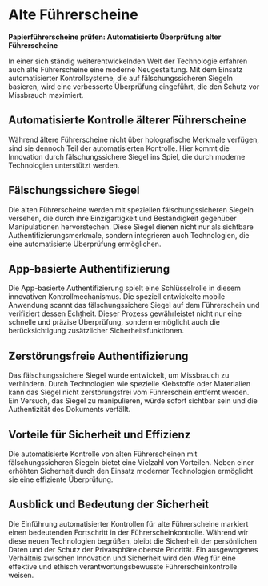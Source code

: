 # Alte Führerscheine

**Papierführerscheine prüfen: Automatisierte Überprüfung alter Führerscheine**

In einer sich ständig weiterentwickelnden Welt der Technologie erfahren auch alte Führerscheine
eine moderne Neugestaltung. Mit dem Einsatz automatisierter Kontrollsysteme, die auf fälschungssicheren
Siegeln basieren, wird eine verbesserte Überprüfung eingeführt, die den Schutz vor Missbrauch maximiert.

## Automatisierte Kontrolle älterer Führerscheine

Während ältere Führerscheine nicht über holografische Merkmale verfügen, sind sie dennoch Teil der
automatisierten Kontrolle. Hier kommt die Innovation durch fälschungssichere Siegel ins Spiel, die
durch moderne Technologien unterstützt werden.

## Fälschungssichere Siegel

Die alten Führerscheine werden mit speziellen fälschungssicheren Siegeln versehen, die durch ihre
Einzigartigkeit und Beständigkeit gegenüber Manipulationen hervorstechen. Diese Siegel dienen nicht
nur als sichtbare Authentifizierungsmerkmale, sondern integrieren auch Technologien, die eine
automatisierte Überprüfung ermöglichen.

## App-basierte Authentifizierung

Die App-basierte Authentifizierung spielt eine Schlüsselrolle in diesem innovativen Kontrollmechanismus.
Die speziell entwickelte mobile Anwendung scannt das fälschungssichere Siegel auf dem Führerschein
und verifiziert dessen Echtheit. Dieser Prozess gewährleistet nicht nur eine schnelle und präzise
Überprüfung, sondern ermöglicht auch die berücksichtigung zusätzlicher Sicherheitsfunktionen.

## Zerstörungsfreie Authentifizierung

Das fälschungssichere Siegel wurde entwickelt, um Missbrauch zu verhindern. Durch Technologien wie
spezielle Klebstoffe oder Materialien kann das Siegel nicht zerstörungsfrei vom Führerschein entfernt werden.
Ein Versuch, das Siegel zu manipulieren, würde sofort sichtbar sein und die Authentizität des Dokuments
verfällt.

## Vorteile für Sicherheit und Effizienz

Die automatisierte Kontrolle von alten Führerscheinen mit fälschungssicheren Siegeln bietet eine Vielzahl
von Vorteilen. Neben einer erhöhten Sicherheit durch den Einsatz moderner Technologien ermöglicht sie
eine effiziente Überprüfung.

## Ausblick und Bedeutung der Sicherheit

Die Einführung automatisierter Kontrollen für alte Führerscheine markiert einen bedeutenden Fortschritt
in der Führerscheinkontrolle. Während wir diese neuen Technologien begrüßen, bleibt die Sicherheit der
persönlichen Daten und der Schutz der Privatsphäre oberste Priorität. Ein ausgewogenes Verhältnis
zwischen Innovation und Sicherheit wird den Weg für eine effektive und ethisch verantwortungsbewusste
Führerscheinkontrolle weisen.